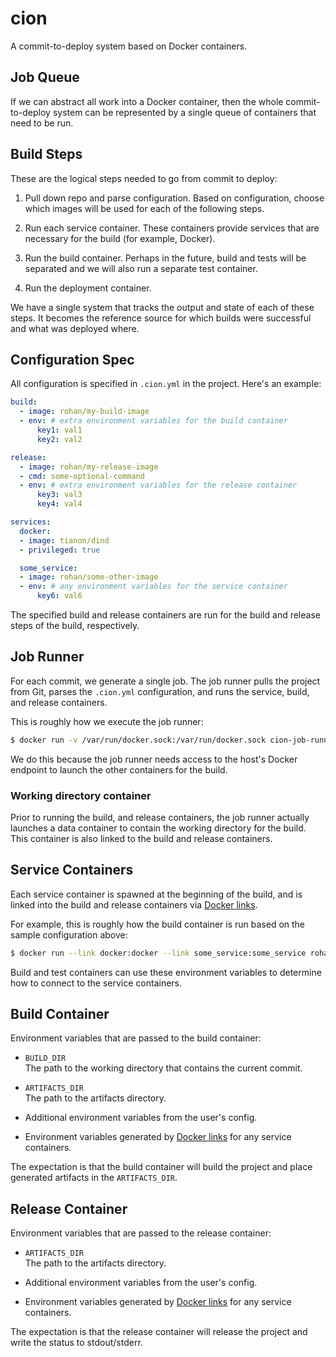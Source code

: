 cion
===
A commit-to-deploy system based on Docker containers.

Job Queue
---
If we can abstract all work into a Docker container, then the whole commit-to-deploy system can be represented by a single queue of containers that need to be run.

Build Steps
---
These are the logical steps needed to go from commit to deploy:

1. Pull down repo and parse configuration. Based on configuration, choose which images will be used for each of the following steps.

2. Run each service container. These containers provide services that are necessary for the build (for example, Docker).

2. Run the build container. Perhaps in the future, build and tests will be separated and we will also run a separate test container.

3. Run the deployment container.

We have a single system that tracks the output and state of each of these steps. It becomes the reference source for which builds were successful and what was deployed where.

Configuration Spec
---

All configuration is specified in `.cion.yml` in the project. Here's an example:

```yaml
build:
  - image: rohan/my-build-image
  - env: # extra environment variables for the build container
      key1: val1
      key2: val2

release:
  - image: rohan/my-release-image
  - cmd: some-optional-command
  - env: # extra environment variables for the release container
      key3: val3
      key4: val4

services:
  docker:
  - image: tianon/dind
  - privileged: true

  some_service:
  - image: rohan/some-other-image
  - env: # any environment variables for the service container
      key6: val6
```

The specified build and release containers are run for the build and release steps of the build, respectively.

Job Runner
---

For each commit, we generate a single job. The job runner pulls the project from Git, parses the `.cion.yml` configuration, and runs the service, build, and release containers.

This is roughly how we execute the job runner:

```bash
$ docker run -v /var/run/docker.sock:/var/run/docker.sock cion-job-runner
```

We do this because the job runner needs access to the host's Docker endpoint to launch the other containers for the build.

### Working directory container

Prior to running the build, and release containers, the job runner actually launches a data container to contain the working directory for the build. This container is also linked to the build and release containers.

Service Containers
---

Each service container is spawned at the beginning of the build, and is linked into the build and release containers via [Docker links](https://docs.docker.com/userguide/dockerlinks/).

For example, this is roughly how the build container is run based on the sample configuration above:

 ```bash
 $ docker run --link docker:docker --link some_service:some_service rohan/my-build-image
 ```

Build and test containers can use these environment variables to determine how to connect to the service containers.

Build Container
---

Environment variables that are passed to the build container:

* `BUILD_DIR`<br />
  The path to the working directory that contains the current commit.

* `ARTIFACTS_DIR`<br />
  The path to the artifacts directory.

* Additional environment variables from the user's config.

* Environment variables generated by [Docker links](https://docs.docker.com/userguide/dockerlinks/) for any service containers.

The expectation is that the build container will build the project and place generated artifacts in the `ARTIFACTS_DIR`.

Release Container
---

Environment variables that are passed to the release container:

* `ARTIFACTS_DIR`<br />
  The path to the artifacts directory.

* Additional environment variables from the user's config.

* Environment variables generated by [Docker links](https://docs.docker.com/userguide/dockerlinks/) for any service containers.

The expectation is that the release container will release the project and write the status to stdout/stderr.
